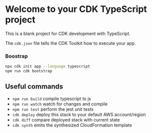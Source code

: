 # Welcome to your CDK TypeScript project

This is a blank project for CDK development with TypeScript.

The `cdk.json` file tells the CDK Toolkit how to execute your app.

### Boostrap

```bash
npx cdk init app --language typescript
npm run cdk bootstrap
```

## Useful commands

* `npm run build`   compile typescript to js
* `npm run watch`   watch for changes and compile
* `npm run test`    perform the jest unit tests
* `cdk deploy`      deploy this stack to your default AWS account/region
* `cdk diff`        compare deployed stack with current state
* `cdk synth`       emits the synthesized CloudFormation template
